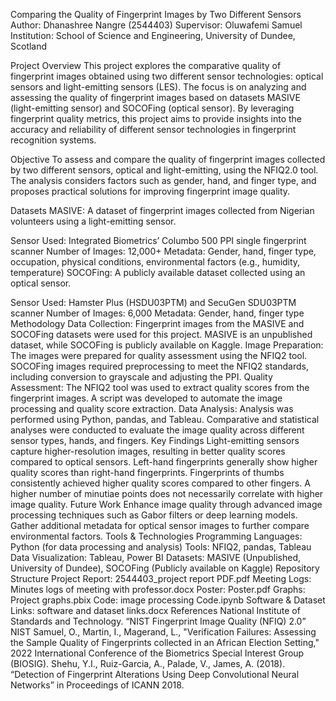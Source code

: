 Comparing the Quality of Fingerprint Images by Two Different Sensors
Author: Dhanashree Nangre (2544403)
Supervisor: Oluwafemi Samuel
Institution: School of Science and Engineering, University of Dundee, Scotland

Project Overview
This project explores the comparative quality of fingerprint images obtained using two different sensor technologies: optical sensors and light-emitting sensors (LES). The focus is on analyzing and assessing the quality of fingerprint images based on datasets MASIVE (light-emitting sensor) and SOCOFing (optical sensor). By leveraging fingerprint quality metrics, this project aims to provide insights into the accuracy and reliability of different sensor technologies in fingerprint recognition systems.

Objective
To assess and compare the quality of fingerprint images collected by two different sensors, optical and light-emitting, using the NFIQ2.0 tool. The analysis considers factors such as gender, hand, and finger type, and proposes practical solutions for improving fingerprint image quality.

Datasets
MASIVE: A dataset of fingerprint images collected from Nigerian volunteers using a light-emitting sensor.

Sensor Used: Integrated Biometrics’ Columbo 500 PPI single fingerprint scanner
Number of Images: 12,000+
Metadata: Gender, hand, finger type, occupation, physical conditions, environmental factors (e.g., humidity, temperature)
SOCOFing: A publicly available dataset collected using an optical sensor.

Sensor Used: Hamster Plus (HSDU03PTM) and SecuGen SDU03PTM scanner
Number of Images: 6,000
Metadata: Gender, hand, finger type
Methodology
Data Collection: Fingerprint images from the MASIVE and SOCOFing datasets were used for this project. MASIVE is an unpublished dataset, while SOCOFing is publicly available on Kaggle.
Image Preparation: The images were prepared for quality assessment using the NFIQ2 tool. SOCOFing images required preprocessing to meet the NFIQ2 standards, including conversion to grayscale and adjusting the PPI.
Quality Assessment: The NFIQ2 tool was used to extract quality scores from the fingerprint images. A script was developed to automate the image processing and quality score extraction.
Data Analysis: Analysis was performed using Python, pandas, and Tableau. Comparative and statistical analyses were conducted to evaluate the image quality across different sensor types, hands, and fingers.
Key Findings
Light-emitting sensors capture higher-resolution images, resulting in better quality scores compared to optical sensors.
Left-hand fingerprints generally show higher quality scores than right-hand fingerprints.
Fingerprints of thumbs consistently achieved higher quality scores compared to other fingers.
A higher number of minutiae points does not necessarily correlate with higher image quality.
Future Work
Enhance image quality through advanced image processing techniques such as Gabor filters or deep learning models.
Gather additional metadata for optical sensor images to further compare environmental factors.
Tools & Technologies
Programming Languages: Python (for data processing and analysis)
Tools: NFIQ2, pandas, Tableau
Data Visualization: Tableau, Power BI
Datasets: MASIVE (Unpublished, University of Dundee), SOCOFing (Publicly available on Kaggle)
Repository Structure
Project Report: 2544403_project report PDF.pdf
Meeting Logs: Minutes logs of meeting with professor.docx
Poster: Poster.pdf
Graphs: Project graphs.pbix
Code: image processing Code.ipynb
Software & Dataset Links: software and dataset links.docx
References
National Institute of Standards and Technology. “NIST Fingerprint Image Quality (NFIQ) 2.0” NIST
Samuel, O., Martin, I., Magerand, L., "Verification Failures: Assessing the Sample Quality of Fingerprints collected in an African Election Setting," 2022 International Conference of the Biometrics Special Interest Group (BIOSIG).
Shehu, Y.I., Ruiz-Garcia, A., Palade, V., James, A. (2018). “Detection of Fingerprint Alterations Using Deep Convolutional Neural Networks” in Proceedings of ICANN 2018.
